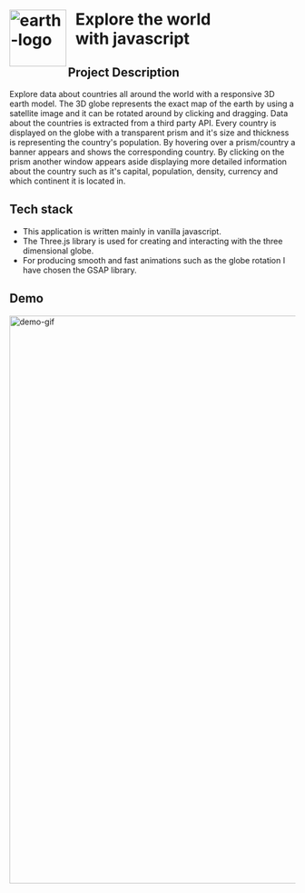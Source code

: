 
<h1><img src="https://user-images.githubusercontent.com/74594156/163781965-5c00e29c-55a7-4e6b-95cc-ebdaf1849f1e.png" align="left" alt="earth-logo" width="100">&nbsp; Explore the world<br />&nbsp; with javascript</h1> 

## Project Description

Explore data about countries all around the world with a responsive 3D earth model. The 3D globe represents the exact map of the earth by using a satellite image and it can be rotated around by clicking and dragging. Data about the countries is extracted from a third party API. Every country is displayed on the globe with a transparent prism and it's size and thickness is representing the country's population. By hovering over a prism/country a banner appears and shows the corresponding country. By clicking on the prism another window appears aside displaying more detailed information about the country such as it's capital, population, density, currency and which continent it is located in.

## Tech stack

- This application is written mainly in vanilla javascript. 
- The Three.js library is used for creating and interacting with the three dimensional globe. 
- For producing smooth and fast animations such as the globe rotation I have chosen the GSAP library.  

## Demo

<img src="https://user-images.githubusercontent.com/74594156/163781105-88d66b25-8687-4adc-b4a6-98149e1bcf6b.gif" width="1000" alt="demo-gif">




